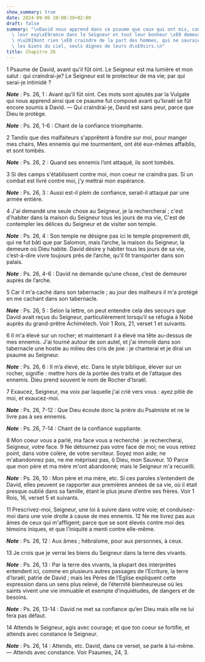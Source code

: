 ```yaml
---
show_summary: true
date: 2024-09-06 20:00:39+02:00
draft: false
summary: "\nDavid nous apprend dans ce psaume que ceux qui ont mis, comme lui, toute\
  \ leur esp\xE9rance dans le Seigneur et tout leur bonheur \xE0 demeurer dans maison,\
  \ n\u2019ont rien \xE0 craindre de la part des hommes, qui ne sauraient leur ravir\
  \ les biens du ciel, seuls dignes de leurs d\xE9sirs.\n"
title: Chapitre 26
---
```





1 Psaume de David, avant qu'il fût oint. Le Seigneur est ma lumière et mon salut : qui craindrai-je? Le Seigneur est le protecteur de ma vie; par qui serai-je intimidé ?

***Note*** :  Ps. 26, 1 : Avant qu’il fût oint. Ces mots sont ajoutés par la Vulgate qui nous apprend ainsi que ce psaume fut composé avant qu’Israël se fût encore soumis à David. ― Qui craindrai-je, David est sans peur, parce que Dieu le protège.

***Note*** :  Ps. 26, 1-6 : Chant de la confiance triomphante.


2 Tandis que des malfaiteurs s'apprêtent à fondre sur moi, pour manger mes chairs, Mes ennemis qui me tourmentent, ont été eux-mêmes affaiblis, et sont tombés.

***Note*** :  Ps. 26, 2 : Quand ses ennemis l’ont attaqué, ils sont tombés.

3 Si des camps s'établissent contre moi, mon coeur ne craindra pas. Si un combat est livré contre moi, j'y mettrai mon espérance.

***Note*** :  Ps. 26, 3 : Aussi est-il plein de confiance, serait-il attaqué par une armée entière.


4 J'ai demandé une seule chose au Seigneur, je la rechercherai ; c'est d'habiter dans la maison du Seigneur tous les jours de ma vie, C'est de contempler les délices du Seigneur et de visiter son temple.

***Note*** :  Ps. 26, 4 : Son temple ne désigne pas ici le temple proprement dit, qui ne fut bâti que par Salomon, mais l’arche, la maison du Seigneur, la demeure où Dieu habite. David désire y habiter tous les jours de sa vie, c’est-à-dire vivre toujours près de l’arche, qu’il fit transporter dans son palais.

***Note*** :  Ps. 26, 4-6 : David ne demande qu’une chose, c’est de demeurer auprès de l’arche.

5 Car il m'a caché dans son tabernacle ; au jour des malheurs il m'a protégé en me cachant dans son tabernacle.

***Note*** :  Ps. 26, 5 : Selon la lettre, on peut entendre cela des secours que David avait reçus du Seigneur, particulièrement lorsqu’il se réfugia à Nobé auprès du grand-prêtre Achimélech. Voir 1 Rois, 21, verset 1 et suivants.


6 Il m'a élevé sur un rocher; et maintenant il a élevé ma tête au-dessus de mes ennemis. J'ai tourné autour de son autel, et j'ai immolé dans son tabernacle une hostie au milieu des cris de joie : je chanterai et je dirai un psaume au Seigneur.

***Note*** :  Ps. 26, 6 : Il m’a élevé, etc. Dans le style biblique, élever sur un rocher, signifie : mettre hors de la portée des traits et de l’attaque des ennemis. Dieu prend souvent le nom de Rocher d’Israël.


7 Exaucez, Seigneur, ma voix par laquelle j'ai crié vers vous : ayez pitié de moi, et exaucez-moi.

***Note*** :  Ps. 26, 7-12 : Que Dieu écoute donc la prière du Psalmiste et ne le livre pas à ses ennemis.

***Note*** :  Ps. 26, 7-14 : Chant de la confiance suppliante.

8 Mon coeur vous a parlé, ma face vous a recherché : je rechercherai, Seigneur, votre face. 9 Ne détournez pas votre face de moi; ne vous retirez point, dans votre colère, de votre serviteur. Soyez mon aide; ne m'abandonnez pas, ne me méprisez pas, ô Dieu, mon Sauveur. 10 Parce que mon père et ma mère m'ont abandonné; mais le Seigneur m'a recueilli.

***Note*** :  Ps. 26, 10 : Mon père et ma mère, etc. Si ces paroles s’entendent de David, elles peuvent se rapporter aux premières années de sa vie, où il était presque oublié dans sa famille, étant le plus jeune d’entre ses frères. Voir 1 Rois, 16, verset 5 et suivants.


11 Prescrivez-moi, Seigneur, une loi à suivre dans votre voie; et conduisez-moi dans une voie droite à cause de mes ennemis. 12 Ne me livrez pas aux âmes de ceux qui m'affligent; parce que se sont élevés contre moi des témoins iniques, et que l'iniquité a menti contre elle-même.

***Note*** :  Ps. 26, 12 : Aux âmes ; hébraïsme, pour aux personnes, à ceux.

13 Je crois que je verrai les biens du Seigneur dans la terre des vivants.

***Note*** :  Ps. 26, 13 : Par la terre des vivants, la plupart des interprètes entendent ici, comme en plusieurs autres passages de l’Ecriture, la terre d’Israël, patrie de David ; mais les Pères de l’Eglise expliquent cette expression dans un sens plus relevé, de l’éternité bienheureuse où les saints vivent une vie immuable et exempte d’inquiétudes, de dangers et de besoins.

***Note*** :  Ps. 26, 13-14 : David ne met sa confiance qu’en Dieu mais elle ne lui fera pas défaut.

14 Attends le Seigneur, agis avec courage; et que ton coeur se fortifie, et attends avec constance le Seigneur.

***Note*** :  Ps. 26, 14 : Attends, etc. David, dans ce verset, se parle à lui-même. ― Attends avec constance. Voir Psaumes, 24, 3.

